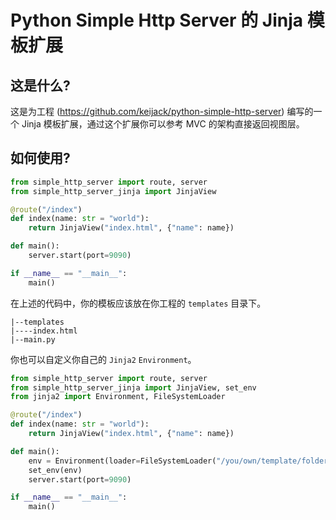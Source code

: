 # Python Simple Http Server 的 Jinja 模板扩展

## 这是什么?

这是为工程 (https://github.com/keijack/python-simple-http-server) 编写的一个 Jinja 模板扩展，通过这个扩展你可以参考 MVC 的架构直接返回视图层。

## 如何使用?

```python
from simple_http_server import route, server
from simple_http_server_jinja import JinjaView

@route("/index")
def index(name: str = "world"):
    return JinjaView("index.html", {"name": name})

def main():
    server.start(port=9090)

if __name__ == "__main__":
    main()
```

在上述的代码中，你的模板应该放在你工程的 `templates` 目录下。

```
|--templates
|----index.html
|--main.py
```

你也可以自定义你自己的 `Jinja2` `Environment`。

```python
from simple_http_server import route, server
from simple_http_server_jinja import JinjaView, set_env
from jinja2 import Environment, FileSystemLoader

@route("/index")
def index(name: str = "world"):
    return JinjaView("index.html", {"name": name})

def main():
    env = Environment(loader=FileSystemLoader("/you/own/template/folder"))
    set_env(env)
    server.start(port=9090)

if __name__ == "__main__":
    main()
```